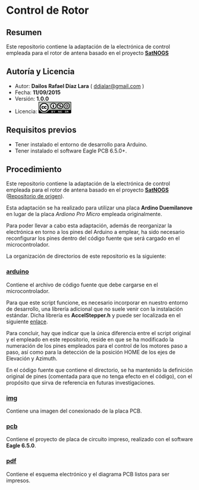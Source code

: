 # Control de Rotor

## Resumen

Este repositorio contiene la adaptación de la electrónica de control empleada para el rotor de antena basado en el proyecto **[SatNOGS](https://satnogs.org/)**

## Autoría y Licencia

- Autor: **Dailos Rafael Díaz Lara** ( ddialar@gmail.com )
- Fecha: **11/09/2015**
- Versión: **1.0.0**
- Licencia: [![Creaive Commons 4.0 logo](img/cc40.png)](http://creativecommons.org/licenses/by-nc-sa/4.0/)

## Requisitos previos

- Tener instalado el entorno de desarrollo para Arduino.
- Tener instalado el software Eagle PCB 6.5.0+.

## Procedimiento

Este repositorio contiene la adaptación de la electrónica de control empleada para el rotor de antena basado en el proyecto **[SatNOGS](https://satnogs.org/)** ([Repositorio de origen](https://github.com/satnogs/satnogs-rotator-controller)).

Esta adaptación se ha realizado para utilizar una placa **Ardino Duemilanove** en lugar de la placa *Ardiono Pro Micro*
empleada originalmente.

Para poder llevar a cabo esta adaptación, además de reorganizar la electrónica en torno a los pines del Arduino a emplear,
ha sido necesario reconfigurar los pines dentro del código fuente que será cargado en el microcontrolador.

La organización de directorios de este repositorio es la siguiente:

### [arduino](arduino/)

Contiene el archivo de código fuente que debe cargarse en el microcontrolador.

Para que este script funcione, es necesario incorporar en nuestro entorno de desarrollo, una librería adicional
que no suele venir con la instalación estándar. Dicha librería es **AccelStepper.h** y puede ser localizada
en el siguiente [enlace](https://github.com/adafruit/AccelStepper).

Para concluir, hay que indicar que la única diferencia entre el script original y el empleado en este repositorio, reside en que se ha modificado la numeración de los pines empleados para el control de los motores paso a paso, así como para la detección de la posición HOME de los ejes de Elevación y Azimuth.

En el código fuente que contiene el directorio, se ha mantenido la definición original de pines (comentada para que no tenga efecto en el código), con el propósito que sirva de referencia en futuras investigaciones.

### [img](img/)

Contiene una imagen del conexionado de la placa PCB.

### [pcb](pcb/)

Contiene el proyecto de placa de circuito impreso, realizado con el software **Eagle 6.5.0**.

### [pdf](pdf/)

Contiene el esquema electrónico y el diagrama PCB listos para ser impresos.
